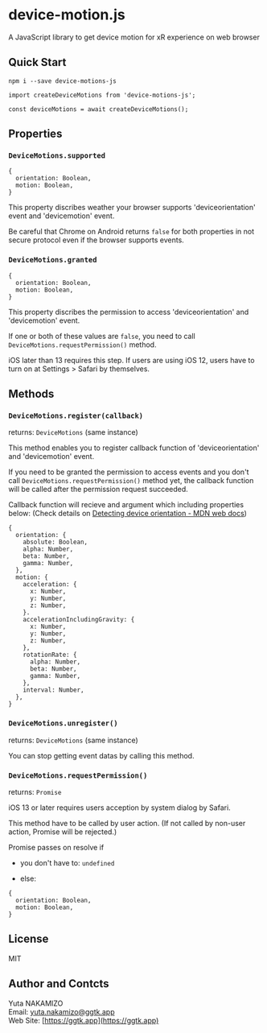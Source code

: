 # device-motion.js

A JavaScript library to get device motion for xR experience on web browser


## Quick Start

```
npm i --save device-motions-js
```

```
import createDeviceMotions from 'device-motions-js';

const deviceMotions = await createDeviceMotions();
```

## Properties

### `DeviceMotions.supported`

```
{
  orientation: Boolean,
  motion: Boolean,
}
```

This property discribes weather your browser supports 'deviceorientation' event and 'devicemotion' event.

Be careful that Chrome on Android returns `false` for both properties in not secure protocol even if the browser supports events.

### `DeviceMotions.granted`

```
{
  orientation: Boolean,
  motion: Boolean,
}
```

This property discribes the permission to access 'deviceorientation' and 'devicemotion' event.

If one or both of these values are `false`, you need to call `DeviceMotions.requestPermission()` method.

iOS later than 13 requires this step. If users are using iOS 12, users have to turn on at Settings > Safari by themselves.


## Methods

### `DeviceMotions.register(callback)`

returns: `DeviceMotions` (same instance)

This method enables you to register callback function of 'deviceorientation' and 'devicemotion' event.

If you need to be granted the permission to access events and you don't call `DeviceMotions.requestPermission()` method yet, the callback function will be called after the permission request succeeded.

Callback function will recieve and argument which including properties below:
(Check details on [Detecting device orientation - MDN web docs](https://developer.mozilla.org/en-US/docs/Web/API/Detecting_device_orientation))


```
{
  orientation: {
    absolute: Boolean,
    alpha: Number,
    beta: Number,
    gamma: Number,
  },
  motion: {
    acceleration: {
      x: Number,
      y: Number,
      z: Number,
    }.
    accelerationIncludingGravity: {
      x: Number,
      y: Number,
      z: Number,
    },
    rotationRate: {
      alpha: Number,
      beta: Number,
      gamma: Number,
    },
    interval: Number,
  },
}
```


### `DeviceMotions.unregister()`

returns: `DeviceMotions` (same instance)

You can stop getting event datas by calling this method.


### `DeviceMotions.requestPermission()`

returns: `Promise`

iOS 13 or later requires users acception by system dialog by Safari.

This method have to be called by user action. (If not called by non-user action, Promise will be rejected.)

Promise passes on resolve if

- you don't have to: `undefined`

- else:
```
{
  orientation: Boolean,
  motion: Boolean,
}
```


## License

MIT

## Author and Contcts

Yuta NAKAMIZO  
Email: [yuta.nakamizo@ggtk.app](mailto:yuta.nakamizo@ggtk.app)  
Web Site: [https://ggtk.app](https://ggtk.app)

